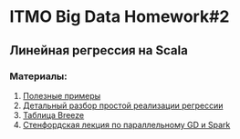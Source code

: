# ITMO Big Data Homework#2
## Линейная регрессия на Scala
### Материалы:

1. [Полезные примеры](https://sparkbyexamples.com/)
2. [Детальный разбор простой реализации регрессии](https://machinelearningmastery.ru/linear-regression-using-python-b136c91bf0a2/)
3. [Таблица Breeze](https://github.com/scalanlp/breeze/wiki/Linear-Algebra-Cheat-Sheet)
4. [Стенфордская лекция по параллельному GD и Spark ](https://stanford.edu/~rezab/classes/cme323/S17/notes/lecture16/cme323_lec16.pdf)
